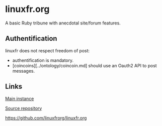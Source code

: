 # linuxfr.org

A basic Ruby tribune with anecdotal site/forum features.

## Authentification

linuxfr does not respect freedom of post:

- authentification is mandatory.
- [coincoins][../ontology/coincoin.md] should use an Oauth2 API to
post messages.

## Links

[Main instance](https://linuxfr.org/board)

[Source repository](https://github.com/linuxfrorg/linuxfr.org)

https://github.com/linuxfrorg/linuxfr.org